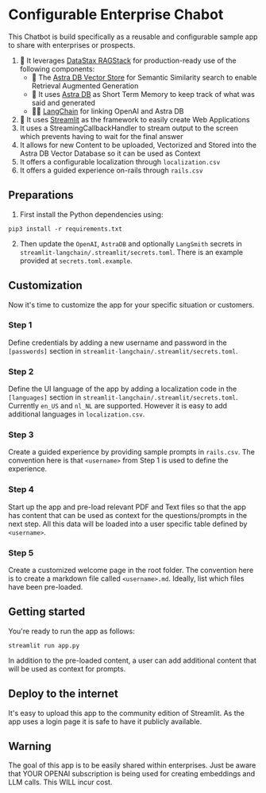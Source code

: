 # Configurable Enterprise Chabot
This Chatbot is build specifically as a reusable and configurable sample app to share with enterprises or prospects. 

1. 🤩 It leverages [DataStax RAGStack](https://docs.datastax.com/en/ragstack/docs/index.html) for production-ready use of the following components:
    -  🚀 The [Astra DB Vector Store](https://db.new) for Semantic Similarity search to enable Retrieval Augmented Generation
    - 🧠 It uses [Astra DB](https://astra.datastax.com/) as Short Term Memory to keep track of what was said and generated
    - 🦜🔗 [LangChain](https://www.langchain.com) for linking OpenAI and Astra DB
2. 👑 It uses [Streamlit](https://streamlit.io/) as the framework to easily create Web Applications
3. It uses a StreamingCallbackHandler to stream output to the screen which prevents having to wait for the final answer
4. It allows for new Content to be uploaded, Vectorized and Stored into the Astra DB Vector Database so it can be used as Context
5. It offers a configurable localization through `localization.csv`
6. It offers a guided experience on-rails through `rails.csv`

## Preparations
1. First install the Python dependencies using:
```
pip3 install -r requirements.txt
```
2. Then update the `OpenAI`, `AstraDB` and optionally `LangSmith` secrets in `streamlit-langchain/.streamlit/secrets.toml`. There is an example provided at `secrets.toml.example`.

## Customization
Now it's time to customize the app for your specific situation or customers.
### Step 1
Define credentials by adding a new username and password in the `[passwords]` section in `streamlit-langchain/.streamlit/secrets.toml`.
### Step 2
Define the UI language of the app by adding a localization code in the `[languages]` section in `streamlit-langchain/.streamlit/secrets.toml`. Currently `en_US` and `nl_NL` are supported. However it is easy to add additional languages in `localization.csv`.
### Step 3
Create a guided experience by providing sample prompts in `rails.csv`. The convention here is that `<username>` from Step 1 is used to define the experience.
### Step 4
Start up the app and pre-load relevant PDF and Text files so that the app has content that can be used as context for the questions/prompts in the next step. All this data will be loaded into a user specific table defined by `<username>`.
### Step 5
Create a customized welcome page in the root folder. The convention here is to create a markdown file called `<username>.md`. Ideally, list which files have been pre-loaded.

## Getting started
You're ready to run the app as follows:
```
streamlit run app.py
```
In addition to the pre-loaded content, a user can add additional content that will be used as context for prompts.

## Deploy to the internet
It's easy to upload this app to the community edition of Streamlit. As the app uses a login page it is safe to have it publicly available.

## Warning
The goal of this app is to be easily shared within enterprises. Just be aware that YOUR OPENAI subscription is being used for creating embeddings and LLM calls. This WILL incur cost.